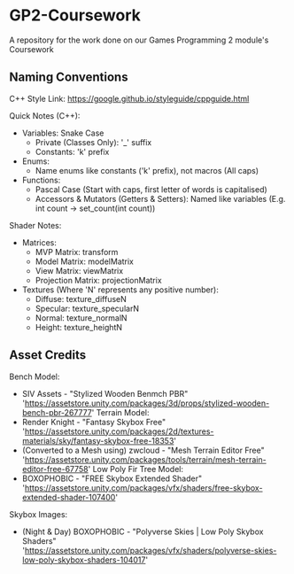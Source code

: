 # GP2-Coursework
 A repository for the work done on our Games Programming 2 module's Coursework


## Naming Conventions
C++ Style Link: https://google.github.io/styleguide/cppguide.html

Quick Notes (C++):
- Variables: Snake Case
	- Private (Classes Only): '_' suffix
	- Constants: 'k' prefix
- Enums:
	- Name enums like constants ('k' prefix), not macros (All caps)
- Functions:
	- Pascal Case (Start with caps, first letter of words is capitalised)
	- Accessors & Mutators (Getters & Setters): Named like variables (E.g. int count -> set_count(int count))


Shader Notes:
- Matrices:
	- MVP Matrix:			transform
	- Model Matrix:			modelMatrix
	- View Matrix:			viewMatrix
	- Projection Matrix:	projectionMatrix
- Textures (Where 'N' represents any positive number):
	- Diffuse:	texture_diffuseN
	- Specular:	texture_specularN
	- Normal:	texture_normalN
	- Height:	texture_heightN


## Asset Credits
Bench Model:
- SIV Assets - "Stylized Wooden Benmch PBR" 'https://assetstore.unity.com/packages/3d/props/stylized-wooden-bench-pbr-267777'
Terrain Model:
- Render Knight - "Fantasy Skybox Free" 'https://assetstore.unity.com/packages/2d/textures-materials/sky/fantasy-skybox-free-18353'
- (Converted to a Mesh using) zwcloud - "Mesh Terrain Editor Free" 'https://assetstore.unity.com/packages/tools/terrain/mesh-terrain-editor-free-67758'
Low Poly Fir Tree Model:
- BOXOPHOBIC - "FREE Skybox Extended Shader" 'https://assetstore.unity.com/packages/vfx/shaders/free-skybox-extended-shader-107400'

Skybox Images:
- (Night & Day) BOXOPHOBIC - "Polyverse Skies | Low Poly Skybox Shaders" 'https://assetstore.unity.com/packages/vfx/shaders/polyverse-skies-low-poly-skybox-shaders-104017'